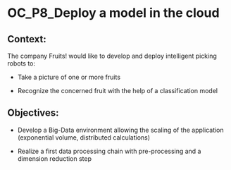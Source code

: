 # OC_P8_Deploy a model in the cloud

## Context:
The company Fruits! would like to develop and deploy intelligent picking robots to:
   - Take a picture of one or more fruits
   
   - Recognize the concerned fruit with the help of a classification model 
    
    
 ## Objectives:
 
  - Develop a Big-Data environment allowing the scaling of the application (exponential volume, distributed calculations) 
  

  - Realize a first data processing chain with pre-processing and a dimension reduction step 
